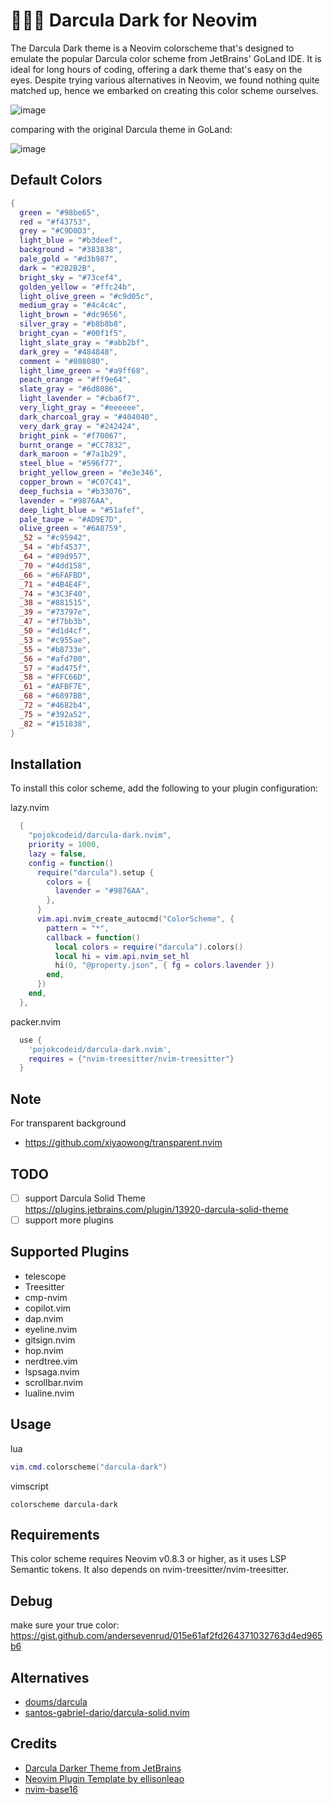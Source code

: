 # 🧛🏻‍♂️ Darcula Dark for Neovim

The Darcula Dark theme is a Neovim colorscheme that's designed to emulate the popular Darcula color scheme from JetBrains' GoLand IDE. It is ideal for long hours of coding, offering a dark theme that's easy on the eyes. Despite trying various alternatives in Neovim, we found nothing quite matched up, hence we embarked on creating this color scheme ourselves.

![image](https://github.com/xiantang/darcula-dark.nvim/blob/main/img/preview.png?raw=true)

comparing with the original Darcula theme in GoLand:

![image](https://github.com/xiantang/darcula-dark.nvim/blob/main/img/256969805-1d3f86f1-3692-4267-a113-56a76be67e99.png?raw=true)

## Default Colors

```lua
{
  green = "#98be65",
  red = "#f43753",
  grey = "#C9D0D3",
  light_blue = "#b3deef",
  background = "#383838",
  pale_gold = "#d3b987",
  dark = "#2B2B2B",
  bright_sky = "#73cef4",
  golden_yellow = "#ffc24b",
  light_olive_green = "#c9d05c",
  medium_gray = "#4c4c4c",
  light_brown = "#dc9656",
  silver_gray = "#b8b8b8",
  bright_cyan = "#00f1f5",
  light_slate_gray = "#abb2bf",
  dark_grey = "#484848",
  comment = "#808080",
  light_lime_green = "#a9ff68",
  peach_orange = "#ff9e64",
  slate_gray = "#6d8086",
  light_lavender = "#cba6f7",
  very_light_gray = "#eeeeee",
  dark_charcoal_gray = "#404040",
  very_dark_gray = "#242424",
  bright_pink = "#f70067",
  burnt_orange = "#CC7832",
  dark_maroon = "#7a1b29",
  steel_blue = "#596f77",
  bright_yellow_green = "#e3e346",
  copper_brown = "#C07C41",
  deep_fuchsia = "#b33076",
  lavender = "#9876AA",
  deep_light_blue = "#51afef",
  pale_taupe = "#AD9E7D",
  olive_green = "#6A8759",
  _52 = "#c95942",
  _54 = "#bf4537",
  _64 = "#89d957",
  _70 = "#4dd158",
  _66 = "#6FAFBD",
  _71 = "#4B4E4F",
  _74 = "#3C3F40",
  _38 = "#881515",
  _39 = "#73797e",
  _47 = "#f7bb3b",
  _50 = "#d1d4cf",
  _53 = "#c955ae",
  _55 = "#b8733e",
  _56 = "#afd700",
  _57 = "#ad475f",
  _58 = "#FFC66D",
  _61 = "#AFBF7E",
  _68 = "#6897BB",
  _72 = "#4682b4",
  _75 = "#392a52",
  _82 = "#151838",
}
```

## Installation

To install this color scheme, add the following to your plugin configuration:

lazy.nvim

```lua
  {
    "pojokcodeid/darcula-dark.nvim",
    priority = 1000,
    lazy = false,
    config = function()
      require("darcula").setup {
        colors = {
          lavender = "#9876AA",
        },
      }
      vim.api.nvim_create_autocmd("ColorScheme", {
        pattern = "*",
        callback = function()
          local colors = require("darcula").colors()
          local hi = vim.api.nvim_set_hl
          hi(0, "@property.json", { fg = colors.lavender })
        end,
      })
    end,
  },
```

packer.nvim

```lua
  use {
    'pojokcodeid/darcula-dark.nvim',
    requires = {"nvim-treesitter/nvim-treesitter"}
  }

```

## Note

For transparent background

- https://github.com/xiyaowong/transparent.nvim

## TODO

- [ ] support Darcula Solid Theme https://plugins.jetbrains.com/plugin/13920-darcula-solid-theme
- [ ] support more plugins

## Supported Plugins

- telescope
- Treesitter
- cmp-nvim
- copilot.vim
- dap.nvim
- eyeline.nvim
- gitsign.nvim
- hop.nvim
- nerdtree.vim
- lspsaga.nvim
- scrollbar.nvim
- lualine.nvim

## Usage

lua

```lua
vim.cmd.colorscheme("darcula-dark")

```

vimscript

```vimscript
colorscheme darcula-dark
```

## Requirements

This color scheme requires Neovim v0.8.3 or higher, as it uses LSP Semantic tokens. It also depends on nvim-treesitter/nvim-treesitter.

## Debug

make sure your true color: https://gist.github.com/andersevenrud/015e61af2fd264371032763d4ed965b6

## Alternatives

- [doums/darcula](https://github.com/doums/darcula)
- [santos-gabriel-dario/darcula-solid.nvim](https://github.com/santos-gabriel-dario/darcula-solid.nvim)

## Credits

- [Darcula Darker Theme from JetBrains](https://plugins.jetbrains.com/plugin/12692-darcula-darker-theme)
- [Neovim Plugin Template by ellisonleao](https://github.com/ellisonleao/nvim-plugin-template)
- [nvim-base16](https://github.com/RRethy/nvim-base16)
